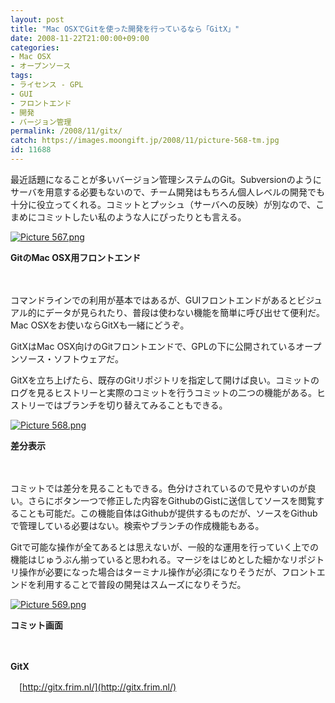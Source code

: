```yaml
---
layout: post
title: "Mac OSXでGitを使った開発を行っているなら「GitX」"
date: 2008-11-22T21:00:00+09:00
categories:
- Mac OSX
- オープンソース
tags: 
- ライセンス - GPL
- GUI
- フロントエンド
- 開発
- バージョン管理
permalink: /2008/11/gitx/
catch: https://images.moongift.jp/2008/11/picture-568-tm.jpg
id: 11688
---
```

最近話題になることが多いバージョン管理システムのGit。Subversionのようにサーバを用意する必要もないので、チーム開発はもちろん個人レベルの開発でも十分に役立ってくれる。コミットとプッシュ（サーバへの反映）が別なので、こまめにコミットしたい私のような人にぴったりとも言える。

  

[![Picture 567.png](https://images.moongift.jp/2008/11/picture-567-tm.jpg)](https://images.moongift.jp/2008/11/picture-567.png)  
  
**GitのMac OSX用フロントエンド**

  

　

  

コマンドラインでの利用が基本ではあるが、GUIフロントエンドがあるとビジュアル的にデータが見られたり、普段は使わない機能を簡単に呼び出せて便利だ。Mac OSXをお使いならGitXも一緒にどうぞ。

  

GitXはMac OSX向けのGitフロントエンドで、GPLの下に公開されているオープンソース・ソフトウェアだ。

  
  
<!--more-->  

GitXを立ち上げたら、既存のGitリポジトリを指定して開けば良い。コミットのログを見るヒストリーと実際のコミットを行うコミットの二つの機能がある。ヒストリーではブランチを切り替えてみることもできる。

  

[![Picture 568.png](https://images.moongift.jp/2008/11/picture-568-tm.jpg)](https://images.moongift.jp/2008/11/picture-568.png)  
  
**差分表示**

  

　

  

コミットでは差分を見ることもできる。色分けされているので見やすいのが良い。さらにボタン一つで修正した内容をGithubのGistに送信してソースを閲覧することも可能だ。この機能自体はGithubが提供するものだが、ソースをGithubで管理している必要はない。検索やブランチの作成機能もある。

  

Gitで可能な操作が全てあるとは思えないが、一般的な運用を行っていく上での機能はじゅうぶん揃っていると思われる。マージをはじめとした細かなリポジトリ操作が必要になった場合はターミナル操作が必須になりそうだが、フロントエンドを利用することで普段の開発はスムーズになりそうだ。

  

[![Picture 569.png](https://images.moongift.jp/2008/11/picture-569-tm.jpg)](https://images.moongift.jp/2008/11/picture-569.png)  
  
**コミット画面**

  

　

  

**GitX**  
  
　[http://gitx.frim.nl/](http://gitx.frim.nl/)

  
